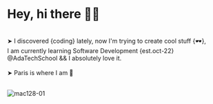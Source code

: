 # Hey,  hi there 🖖🏼 
<br />
➤ I discovered {coding} lately, now I'm trying to create cool stuff {🕶}, <br />
I am currently learning Software Development {est.oct-22} @AdaTechSchool  &&  I absolutely love it.
<br />
<br />
➤ Paris is where I am 📍 <br /> <br />


![mac128-01](https://user-images.githubusercontent.com/102388803/210119556-fc63ac51-2228-40ab-9393-657d3bd483c2.jpg)

<!-- <sub>Federica Galli / Unsplash</sub>-->
<!-- ![](https://media.giphy.com/media/QWkuGmMgphvmE/giphy.gif)-->
